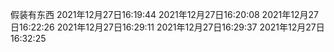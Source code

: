 假装有东西
2021年12月27日16:19:44
2021年12月27日16:20:08
2021年12月27日16:22:26
2021年12月27日16:29:11
2021年12月27日16:29:37
2021年12月27日16:32:25